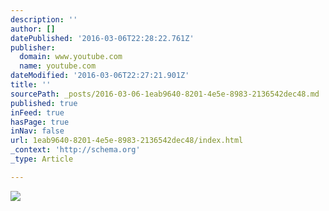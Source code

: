 ```yaml
---
description: ''
author: []
datePublished: '2016-03-06T22:28:22.761Z'
publisher:
  domain: www.youtube.com
  name: youtube.com
dateModified: '2016-03-06T22:27:21.901Z'
title: ''
sourcePath: _posts/2016-03-06-1eab9640-8201-4e5e-8983-2136542dec48.md
published: true
inFeed: true
hasPage: true
inNav: false
url: 1eab9640-8201-4e5e-8983-2136542dec48/index.html
_context: 'http://schema.org'
_type: Article

---
```

![](https://i.ytimg.com/vi_webp/nv_JdjReoDw/mqdefault.webp)